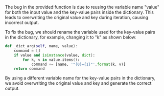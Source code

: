 The bug in the provided function is due to reusing the variable name "value" for both the input value and the key-value pairs inside the dictionary. This leads to overwriting the original value and key during iteration, causing incorrect output.

To fix the bug, we should rename the variable used for the key-value pairs in the dictionary, for example, changing it to "k" as shown below:

```python
def _dict_arg(self, name, value):
    command = []
    if value and isinstance(value, dict):
        for k, v in value.items():
            command += [name, '"{0}={1}"'.format(k, v)]
    return command
```

By using a different variable name for the key-value pairs in the dictionary, we avoid overwriting the original value and key and generate the correct output.